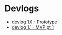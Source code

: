 # Devlogs

- [devlog 1.0 - Prototype](./1.0%20-%20Prototype/devlog%201.0%20-%20Prototype.md)
- [devlog 1.1 - MVP pt 1](./1.1%20-%20MVP%20pt%201/devlog%201.1%20-%20MVP%20pt%201.md)